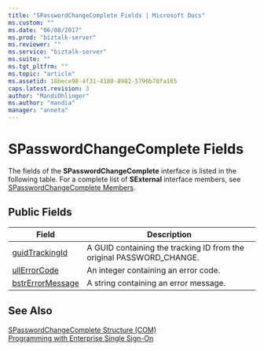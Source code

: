 ```yaml
---
title: "SPasswordChangeComplete Fields | Microsoft Docs"
ms.custom: ""
ms.date: "06/08/2017"
ms.prod: "biztalk-server"
ms.reviewer: ""
ms.service: "biztalk-server"
ms.suite: ""
ms.tgt_pltfrm: ""
ms.topic: "article"
ms.assetid: 18bece98-4f31-4180-8982-5790b78fa165
caps.latest.revision: 3
author: "MandiOhlinger"
ms.author: "mandia"
manager: "anneta"
---
```

# SPasswordChangeComplete Fields
The fields of the **SPasswordChangeComplete** interface is listed in the following table. For a complete list of **SExternal** interface members, see [SPasswordChangeComplete Members](../core/spasswordchangecomplete-members.md).  
  
## Public Fields  
  
|Field|Description|  
|-----------|-----------------|  
|[guidTrackingId](../core/spasswordchangecomplete-guidtrackingid-field.md)|A GUID containing the tracking ID from the original PASSWORD_CHANGE.|  
|[ullErrorCode](../core/spasswordchangecomplete-ullerrorcode-field.md)|An integer containing an error code.|  
|[bstrErrorMessage](../core/spasswordchangecomplete-bstrerrormessage-field.md)|A string containing an error message.|  
  
## See Also  
 [SPasswordChangeComplete Structure (COM)](../core/spasswordchangecomplete-structure-com.md)   
 [Programming with Enterprise Single Sign-On](../core/programming-with-enterprise-single-sign-on.md)